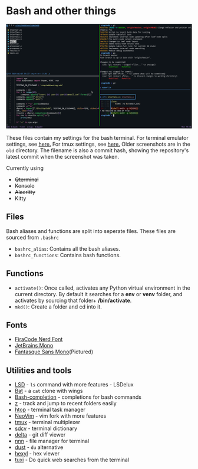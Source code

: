 # Bash and other things

![Terminal](cc6b273.png)

These files contain my settings for the bash terminal. For terminal emulator settings, see [here.](https://github.com/bihanviranga/dotfiles/tree/master/kitty) For tmux settings, see [here.](https://github.com/bihanviranga/dotfiles/tree/master/tmux)
Older screenshots are in the `old` directory. The filename is also a commit hash, showing the repository's latest commit when the screenshot was taken.

Currently using
- ~~Qterminal~~
- ~~Konsole~~
- ~~Alacritty~~
- Kitty

## Files
Bash aliases and functions are split into seperate files. These files are sourced from `.bashrc`
- `bashrc_alias`: Contains all the bash aliases.
- `bashrc_functions`: Contains bash functions.

## Functions
- `activate()`: Once called, activates any Python virtual environment in the current directory. By default it searches for a __env__ or __venv__ folder, and activates by sourcing that folder+ __/bin/activate__.
- `mkd()`: Create a folder and cd into it.

## Fonts
- [FiraCode Nerd Font](https://github.com/ryanoasis/nerd-fonts/tree/master/patched-fonts/FiraCode)
- [JetBrains Mono](https://www.jetbrains.com/lp/mono/)
- [Fantasque Sans Mono](https://github.com/ryanoasis/nerd-fonts/tree/master/patched-fonts/FantasqueSansMono)(Pictured)

## Utilities and tools
- [LSD](https://github.com/Peltoche/lsd) - `ls` command with more features - LSDelux
- [Bat](https://github.com/sharkdp/bat) - a `cat` clone with wings
- [Bash-completion](https://github.com/scop/bash-completion) - completions for bash commands
- [z](https://github.com/rupa/z) - track and jump to recent folders easily
- [htop](https://hisham.hm/htop/) - terminal task manager
- [NeoVim](https://neovim.io) - vim fork with more features
- [tmux](https://github.com/tmux/tmux/wiki) - terminal multiplexer
- [sdcv](http://dushistov.github.io/sdcv/) - terminal dictionary
- [delta](https://github.com/dandavison/delta) - git diff viewer
- [nnn](https://github.com/jarun/nnn) - file manager for terminal
- [dust](https://github.com/bootandy/dust) - `du` alternative
- [hexyl](https://github.com/sharkdp/hexyl) - hex viewer
- [tuxi](https://github.com/Bugswriter/tuxi) - Do quick web searches from the terminal
